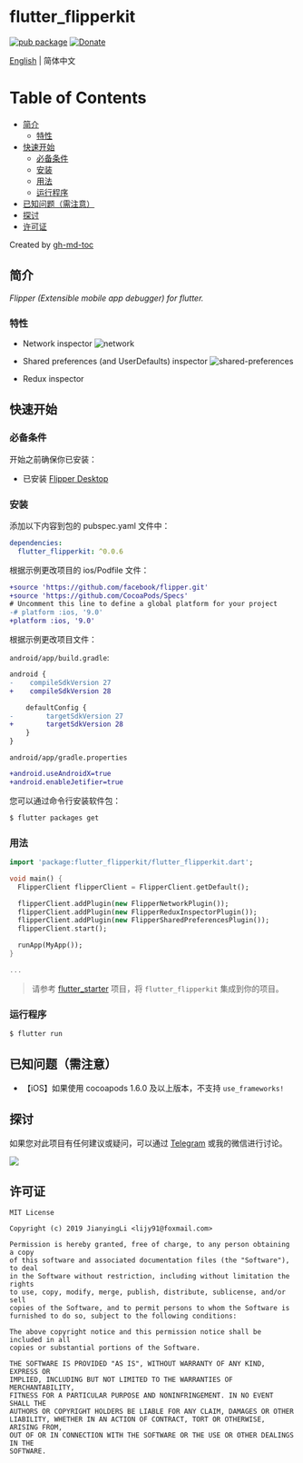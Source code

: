 # flutter_flipperkit

[![pub package](https://img.shields.io/pub/v/flutter_flipperkit.svg)](https://pub.dartlang.org/packages/flutter_flipperkit)
[![Donate](https://img.shields.io/badge/Donate-PayPal-green.svg)](https://www.paypal.com/cgi-bin/webscr?cmd=_donations&business=lijy91%40live.com&currency_code=USD&source=url)

[English](./README.md) | 简体中文

Table of Contents
=================

  * [简介](#简介)
      * [特性](#特性)
  * [快速开始](#快速开始)
      * [必备条件](#必备条件)
      * [安装](#安装)
      * [用法](#用法)
      * [运行程序](#运行程序)
  * [已知问题（需注意）](#已知问题需注意)
  * [探讨](#探讨)
  * [许可证](#许可证)

Created by [gh-md-toc](https://github.com/ekalinin/github-markdown-toc)

## 简介

*Flipper (Extensible mobile app debugger) for flutter.*

### 特性

- Network inspector
![network](https://fbflipper.com/docs/assets/network.png)

- Shared preferences (and UserDefaults) inspector
![shared-preferences](https://fbflipper.com/docs/assets/shared-preferences.png)

- Redux inspector

## 快速开始

### 必备条件

开始之前确保你已安装：

- 已安装 [Flipper Desktop](https://fbflipper.com/docs/getting-started.html)

### 安装

添加以下内容到包的 pubspec.yaml 文件中：

```yaml
dependencies:
  flutter_flipperkit: ^0.0.6
```

根据示例更改项目的 ios/Podfile 文件：

```diff
+source 'https://github.com/facebook/flipper.git'
+source 'https://github.com/CocoaPods/Specs'
# Uncomment this line to define a global platform for your project
-# platform :ios, '9.0'
+platform :ios, '9.0'
```

根据示例更改项目文件：

`android/app/build.gradle`:

```diff
android {
-    compileSdkVersion 27
+    compileSdkVersion 28

    defaultConfig {
-        targetSdkVersion 27
+        targetSdkVersion 28
    }
}
```

`android/app/gradle.properties`

```diff
+android.useAndroidX=true
+android.enableJetifier=true
```

您可以通过命令行安装软件包：

```bash
$ flutter packages get
```

### 用法

```dart
import 'package:flutter_flipperkit/flutter_flipperkit.dart';

void main() {
  FlipperClient flipperClient = FlipperClient.getDefault();

  flipperClient.addPlugin(new FlipperNetworkPlugin());
  flipperClient.addPlugin(new FlipperReduxInspectorPlugin());
  flipperClient.addPlugin(new FlipperSharedPreferencesPlugin());
  flipperClient.start();

  runApp(MyApp());
}

...

```

> 请参考 [flutter_starter](https://github.com/blankapp/flutter_starter) 项目，将 `flutter_flipperkit` 集成到你的项目。

### 运行程序

```bash
$ flutter run
```

## 已知问题（需注意）

- 【iOS】如果使用 cocoapods 1.6.0 及以上版本，不支持 `use_frameworks!`

## 探讨

如果您对此项目有任何建议或疑问，可以通过 [Telegram](https://t.me/lijy91) 或我的微信进行讨论。

![](http://blankapp.org/assets/images/wechat_qrcode.png)

## 许可证

```
MIT License

Copyright (c) 2019 JianyingLi <lijy91@foxmail.com>

Permission is hereby granted, free of charge, to any person obtaining a copy
of this software and associated documentation files (the "Software"), to deal
in the Software without restriction, including without limitation the rights
to use, copy, modify, merge, publish, distribute, sublicense, and/or sell
copies of the Software, and to permit persons to whom the Software is
furnished to do so, subject to the following conditions:

The above copyright notice and this permission notice shall be included in all
copies or substantial portions of the Software.

THE SOFTWARE IS PROVIDED "AS IS", WITHOUT WARRANTY OF ANY KIND, EXPRESS OR
IMPLIED, INCLUDING BUT NOT LIMITED TO THE WARRANTIES OF MERCHANTABILITY,
FITNESS FOR A PARTICULAR PURPOSE AND NONINFRINGEMENT. IN NO EVENT SHALL THE
AUTHORS OR COPYRIGHT HOLDERS BE LIABLE FOR ANY CLAIM, DAMAGES OR OTHER
LIABILITY, WHETHER IN AN ACTION OF CONTRACT, TORT OR OTHERWISE, ARISING FROM,
OUT OF OR IN CONNECTION WITH THE SOFTWARE OR THE USE OR OTHER DEALINGS IN THE
SOFTWARE.
```
